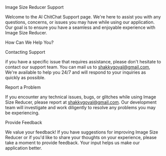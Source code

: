 Image Size Reducer Support

Welcome to the AI ChitChat Support page. We're here to assist you with any questions, concerns, or issues you may have while using our application. Our goal is to ensure you have a seamless and enjoyable experience with Image Size Reducer.

How Can We Help You?

Contacting Support

if you have a specific issue that requires assistance, please don't hesitate to contact our support team. You can mail us to shakkygoyal@gmail.com, We're available to help you 24/7 and will respond to your inquiries as quickly as possible.

Report a Problem

If you encounter any technical issues, bugs, or glitches while using Image Size Reducer, please report at shakkygoyal@gmail.com. Our development team will investigate and work diligently to resolve any problems you may be experiencing.

Provide Feedback

We value your feedback! If you have suggestions for improving Image Size Reducer or if you'd like to share your thoughts on your experience, please take a moment to provide feedback. Your input helps us make our application better.
